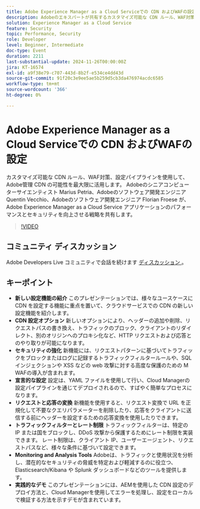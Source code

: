 ```yaml
---
title: Adobe Experience Manager as a Cloud Serviceでの CDN およびWAFの設定
description: Adobeのエキスパートが共有するカスタマイズ可能な CDN ルール、WAF対策、設定パイプラインを使用して、Adobe Experience Manager as a Cloud Service アプリケーションのパフォーマンスとセキュリティを向上させます。
solution: Experience Manager as a Cloud Service
feature: Security
topic: Performance, Security
role: Developer
level: Beginner, Intermediate
doc-type: Event
duration: 2211
last-substantial-update: 2024-11-26T00:00:00Z
jira: KT-16574
exl-id: a9f38e79-c707-443d-8b2f-e534ce4dd43d
source-git-commit: 91f20c3e9ee5ae5b259d5cb3da476974acdc6585
workflow-type: tm+mt
source-wordcount: '366'
ht-degree: 0%

---
```


# Adobe Experience Manager as a Cloud Serviceでの CDN およびWAFの設定

カスタマイズ可能な CDN ルール、WAF対策、設定パイプラインを使用して、Adobe管理 CDN の可能性を最大限に活用します。 Adobeのシニアコンピューターサイエンティスト Marius Petria、Adobeのソフトウェア開発エンジニア Quentin Vecchio、Adobeのソフトウェア開発エンジニア Florian Froese が、Adobe Experience Manager as a Cloud Service アプリケーションのパフォーマンスとセキュリティを向上させる戦略を共有します。

>[!VIDEO](https://video.tv.adobe.com/v/3440603/?learn=on&enablevpops&captions=jpn)

## コミュニティ ディスカッション

Adobe Developers Live コミュニティで会話を続けます [ ディスカッション ](https://adobe.ly/3O0TyYa)。

## キーポイント

* **新しい設定機能の紹介** このプレゼンテーションでは、様々なユースケースに CDN を設定する機能に重点を置いて、クラウドサービスでの CDN の新しい設定機能を紹介します。
* **CDN 設定オプション** 新しいオプションにより、ヘッダーの追加や削除、リクエストパスの書き換え、トラフィックのブロック、クライアントのリダイレクト、別のオリジンへのプロキシ化など、HTTP リクエストおよび応答とのやり取りが可能になります。
* **セキュリティの強化** 新機能には、リクエストパターンに基づいてトラフィックをブロックまたはログに記録するトラフィックフィルタールールや、SQL インジェクションや XSS などの web 攻撃に対する高度な保護のための M WAFの導入が含まれます。
* **宣言的な設定** 設定は、YAML ファイルを使用して行い、Cloud Managerの設定パイプラインを通じてデプロイされるので、すばやく簡単なプロセスになります。
* **リクエストと応答の変換** 新機能を使用すると、リクエスト変換で URL を正規化して不要なクエリパラメーターを削除したり、応答をクライアントに送信する前にヘッダーを設定するための応答変換を使用したりできます。
* **トラフィックフィルターとレート制限** トラフィックフィルターは、特定の IP または国をブロックし、DDoS 攻撃から保護するためにレート制限を実装できます。 レート制限は、クライアント IP、ユーザーエージェント、リクエストパスなど、様々な条件に基づいて設定できます。
* **Monitoring and Analysis Tools** Adobeは、トラフィックと使用状況を分析し、潜在的なセキュリティの脅威を特定および軽減するのに役立つ、Elasticsearch/Kibana や Splunk ダッシュボードなどのツールを提供します。
* **実践的なデモ** このプレゼンテーションには、AEMを使用した CDN 設定のデプロイ方法と、Cloud Managerを使用してエラーを処理し、設定をローカルで検証する方法を示すデモが含まれています。

